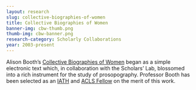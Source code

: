 ```yaml
---
layout: research
slug: collective-biographies-of-women
title: Collective Biographies of Women
banner-img: cbw-thumb.png
thumb-img: cbw-banner.png
research-category: Scholarly Collaborations
year: 2003-present
---
```


Alison Booth’s [Collective Biographies of Women](http://womensbios.lib.virginia.edu/about) began as a simple electronic text which, in collaboration with the Scholars’ Lab, blossomed into a rich instrument for the study of prosopography. Professor Booth has been selected as an [IATH](http://iath.virginia.edu/) and [ACLS Fellow](http://www.acls.org/research/digital.aspx?id=798) on the merit of this work.
